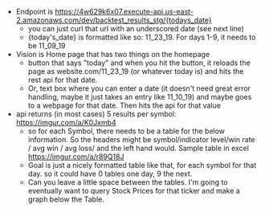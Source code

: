 
- Endpoint is https://4w629k6x07.execute-api.us-east-2.amazonaws.com/dev/backtest_results_stg/{todays_date}
    - you can just curl that url with an underscored date (see next line)
    - {today's_date} is formatted like so: 11_23_19. For days 1-9, it needs to be 11_09_19
- Vision is Home page that has two things on the homepage
    - button that says "today" and when you hit the button, it reloads the page as website.com/11_23_19 (or whatever today is) and hits the rest api for that date. 
    - Or, text box where you can enter a date (it doesn't need great error handling, maybe it just takes an entry like 11_10_19) and maybe goes to a webpage for that date.
    Then hits the  api for that value
-  api returns (in most cases) 5 results per symbol: https://imgur.com/a/K0Jxmb4
    - so for each Symbol, there needs to be a table for the below information. So the headers might be symbol/indicator level/win rate / avg win / avg loss/ 
    and the left hand would. Sample table in excel https://imgur.com/a/r89Q18J
    - Goal is just a nicely formatted table like that, for each symbol for that day. so it could have 0 tables one day, 9 the next.
    - Can you leave a little space between the tables. I'm going to eventually want to query Stock Prices for that ticker and make a graph below the Table. 